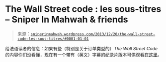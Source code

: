 <!--yml

分类：未分类

日期：2024-05-18 14:24:09

-->

# The Wall Street code : les sous-titres – Sniper In Mahwah & friends

> 来源：[`sniperinmahwah.wordpress.com/2013/12/20/the-wall-street-code-les-sous-titres/#0001-01-01`](https://sniperinmahwah.wordpress.com/2013/12/20/the-wall-street-code-les-sous-titres/#0001-01-01)

给法语读者的信息：如果有些（特别是关于订单类型的）*The Wall Street Code* 的内容你们没看懂，现在有一个带有（英文）字幕的纪录片版本可供观看[在这里](http://beforeitsnews.com/alternative/2013/11/the-wall-street-code-marije-meerman-vpro-english-subtitles-2813290.html)。
